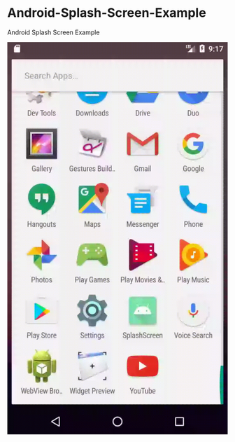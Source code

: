 # Android-Splash-Screen-Example
Android Splash Screen Example

![Gif](https://github.com/serkankaya/Android-Splash-Screen-Example/blob/master/image/splash-screen.gif)

